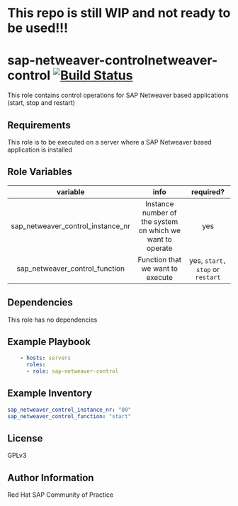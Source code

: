 # This repo is still WIP and not ready to be used!!!

# sap-netweaver-controlnetweaver-control [![Build Status](https://travis-ci.com/redhat-sap/sap-netweaver-control.svg?branch=master)](https://travis-ci.com/redhat-sap/sap-netweaver-control)

This role contains control operations for SAP Netweaver based applications (start, stop and restart)

## Requirements

This role is to be executed on a server where a SAP Netweaver based application is installed

## Role Variables

| variable | info | required? |
|:--------:|:----:|:---------:|
|sap_netweaver_control_instance_nr|Instance number of the system on which we want to operate|yes|
|sap_netweaver_control_function|Function that we want to execute|yes, `start,` `stop` or `restart`|

## Dependencies
This role has no dependencies

## Example Playbook

```yaml
    - hosts: servers
      roles:
      - role: sap-netweaver-control
```

## Example Inventory

```yaml
sap_netweaver_control_instance_nr: "00"
sap_netweaver_control_function: "start"
```

## License

GPLv3

## Author Information

Red Hat SAP Community of Practice
